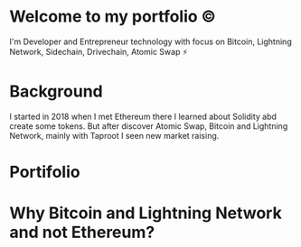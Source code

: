 # Welcome to my portfolio ©️

I'm Developer and Entrepreneur technology with focus on Bitcoin, Lightning Network, Sidechain, Drivechain, Atomic Swap ⚡

# Background 
I started in 2018 when I met Ethereum there  I learned about Solidity abd create some tokens. But after discover Atomic Swap, Bitcoin and Lightning Network, mainly with Taproot I seen new market raising.

# Portifolio

# Why Bitcoin and Lightning Network and not Ethereum?
